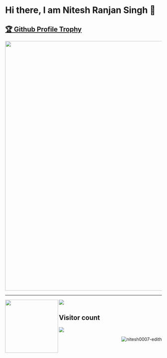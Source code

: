 # Hi there, I am Nitesh Ranjan Singh 👋
<a href="https://github.com/nitesh0007-edith/github-profile-trophy"><h2>🏆 Github Profile Trophy</h2></a>
<a href="https://github.com/ryo-ma/github-profile-trophy">
  <img width=800 src="https://github-profile-trophy.vercel.app/?username=nitesh0007-edith&column=7&layout=compact&theme=gruvbox&no-frame=true"/>
</a>

---

<div>
  <img height="170" align="left" src="https://github-readme-stats.vercel.app/api?username=nitesh0007-edith&count_private=true&include_all_commits=true" />
  <img src="https://github-readme-stats.vercel.app/api/top-langs/?username=nitesh0007-edith&layout=compact&theme=radical" />
</div>


## Visitor count
<div>
<p align="left"> 
  <img src="https://profile-counter.glitch.me/nitesh0007-edith/count.svg" />
</p>

<p><img align="right" src="https://github-readme-streak-stats.herokuapp.com/?user=nitesh0007-edith&layout=compact&theme=radical" alt="nitesh0007-edith" /></p>


</div>
